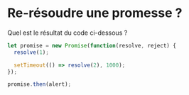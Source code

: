 
# Re-résoudre une promesse ?


Quel est le résultat du code ci-dessous ?

```js
let promise = new Promise(function(resolve, reject) {
  resolve(1);

  setTimeout(() => resolve(2), 1000);
});

promise.then(alert);
```
